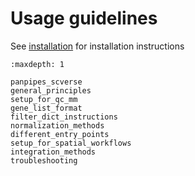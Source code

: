 Usage guidelines
================

See [installation](../install) for installation instructions

```{toctree}
:maxdepth: 1

panpipes_scverse
general_principles
setup_for_qc_mm
gene_list_format
filter_dict_instructions
normalization_methods
different_entry_points
setup_for_spatial_workflows
integration_methods
troubleshooting
```
